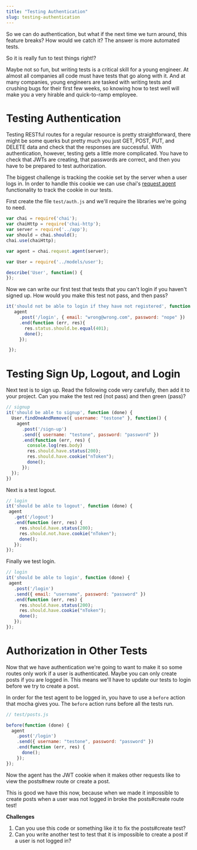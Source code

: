 ```yaml
---
title: "Testing Authentication"
slug: testing-authentication
---
```


So we can do authentication, but what if the next time we turn around, this feature breaks? How would we catch it? The answer is more automated tests.

So it is really fun to test things right!?

Maybe not so fun, but writing tests is a critical skill for a young engineer. At almost all companies all code must have tests that go along with it. And at many companies, young engineers are tasked with writing tests and crushing bugs for their first few weeks, so knowing how to test well will make you a very hirable and quick-to-ramp employee.

# Testing Authentication

Testing RESTful routes for a regular resource is pretty straightforward, there might be some querks but pretty much you just GET, POST, PUT, and DELETE data and check that the responses are successful. With authentication, however, testing gets a little more complicated. You have to check that JWTs are creating, that passwords are correct, and then you have to be prepared to test authorization.

The biggest challenge is tracking the cookie set by the server when a user logs in. In order to handle this cookie we can use chai's [request agent](https://github.com/chaijs/chai-http#retaining-cookies-with-each-request) functionality to track the cookie in our tests.

First create the file `test/auth.js` and we'll require the libraries we're going to need.

```js
var chai = require('chai');
var chaiHttp = require('chai-http');
var server = require('../app');
var should = chai.should();
chai.use(chaiHttp);

var agent = chai.request.agent(server);

var User = require('../models/user');

describe('User', function() {
});
```

Now we can write our first test that tests that you can't login if you haven't signed up. How would you make this test not pass, and then pass?

```js
it('should not be able to login if they have not registered', function (done) {
   agent
     .post('/login', { email: "wrong@wrong.com", password: "nope" })
     .end(function (err, res){
       res.status.should.be.equal(401);
       done();
     });

 });
```

# Testing Sign Up, Logout, and Login

Next test is to sign up. Read the following code very carefully, then add it to your project. Can you make the test red (not pass) and then green (pass)?

```js
// signup
it('should be able to signup', function (done) {
  User.findOneAndRemove({ username: "testone" }, function() {
    agent
      .post('/sign-up')
      .send({ username: "testone", password: "password" })
      .end(function (err, res) {
        console.log(res.body)
        res.should.have.status(200);
        res.should.have.cookie("nToken");
        done();
      });
  });
})
```

Next is a test logout.

```js
// login
it('should be able to logout', function (done) {
 agent
   .get('/logout')
   .end(function (err, res) {
     res.should.have.status(200);
     res.should.not.have.cookie("nToken");
     done();
   });
});
```

Finally we test login.

```js
// login
it('should be able to login', function (done) {
 agent
   .post('/login')
   .send({ email: "username", password: "password" })
   .end(function (err, res) {
     res.should.have.status(200);
     res.should.have.cookie("nToken");
     done();
   });
});
```

# Authorization in Other Tests

Now that we have authentication we're going to want to make it so some routes only work if a user is authenticated. Maybe you can only create posts if you are logged in. This means we'll have to update our tests to login before we try to create a post.

In order for the test agent to be logged in, you have to use a `before` action that mocha gives you. The `before` action runs before all the tests run.

```js
// test/posts.js

before(function (done) {
  agent
    .post('/login')
    .send({ username: "testone", password: "password" })
    .end(function (err, res) {
      done();
    });
});
```

Now the agent has the JWT cookie when it makes other requests like to view the posts#new route or create a post.

This is good we have this now, because when we made it impossible to create posts when a user was not logged in broke the posts#create route test!

**Challenges**

1. Can you use this code or something like it to fix the posts#create test?
1. Can you write another test to test that it is impossible to create a post if a user is not logged in?
